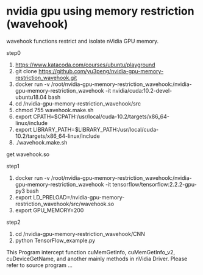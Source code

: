 # nvidia gpu using memory restriction (wavehook)
wavehook functions restrict and isolate nVidia GPU memory.

step0

1. https://www.katacoda.com/courses/ubuntu/playground
2. git clone https://github.com/yu3peng/nvidia-gpu-memory-restriction_wavehook.git
3. docker run -v /root/nvidia-gpu-memory-restriction_wavehook:/nvidia-gpu-memory-restriction_wavehook -it nvidia/cuda:10.2-devel-ubuntu18.04 bash
4. cd /nvidia-gpu-memory-restriction_wavehook/src
5. chmod 755 wavehook.make.sh
6. export CPATH=$CPATH:/usr/local/cuda-10.2/targets/x86_64-linux/include
7. export LIBRARY_PATH=$LIBRARY_PATH:/usr/local/cuda-10.2/targets/x86_64-linux/include
8. ./wavehook.make.sh

get wavehook.so

step1

1. docker run -v /root/nvidia-gpu-memory-restriction_wavehook:/nvidia-gpu-memory-restriction_wavehook -it tensorflow/tensorflow:2.2.2-gpu-py3 bash
2. export LD_PRELOAD=/nvidia-gpu-memory-restriction_wavehook/src/wavehook.so
3. export GPU_MEMORY=200

step2
1. cd /nvidia-gpu-memory-restriction_wavehook/CNN
2. python TensorFlow_example.py

This Program intercept function cuMemGetInfo, cuMemGetInfo_v2, cuDeviceGetName, and another mainly methods in nVidia Driver.
Please refer to source program ...

